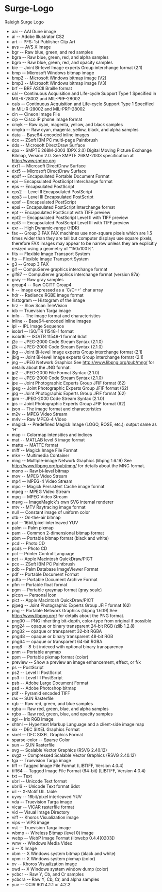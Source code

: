 # Surge-Logo
Raleigh Surge Logo

* aai -- AAI Dune image
* ai -- Adobe Illustrator CS2
* art -- PFS: 1st Publisher Clip Art
* avs -- AVS X image
* bgr -- Raw blue, green, and red samples
* bgra -- Raw blue, green, red, and alpha samples
* bgro -- Raw blue, green, red, and opacity samples
* bie -- Joint Bi-level Image experts Group interchange format (2.1)
* bmp -- Microsoft Windows bitmap image
* bmp2 -- Microsoft Windows bitmap image (V2)
* bmp3 -- Microsoft Windows bitmap image (V3)
* brf -- BRF ASCII Braille format
* cal -- Continuous Acquisition and Life-cycle Support Type 1 Specified in MIL-R-28002 and MIL-PRF-28002
* cals -- Continuous Acquisition and Life-cycle Support Type 1 Specified in MIL-R-28002 and MIL-PRF-28002
* cin -- Cineon Image File
* cip -- Cisco IP phone image format
* cmyk -- Raw cyan, magenta, yellow, and black samples
* cmyka -- Raw cyan, magenta, yellow, black, and alpha samples
* data -- Base64-encoded inline images
* dcx -- ZSoft IBM PC multi-page Paintbrush
* dds -- Microsoft DirectDraw Surface
* dpx -- SMPTE 268M-2003 (DPX 2.0) Digital Moving Picture Exchange Bitmap, Version 2.0.  See SMPTE 268M-2003 specification at http://www.smtpe.org 
* dxt1 -- Microsoft DirectDraw Surface
* dxt5 -- Microsoft DirectDraw Surface
* epdf -- Encapsulated Portable Document Format
* epi -- Encapsulated PostScript Interchange format
* eps -- Encapsulated PostScript
* eps2 -- Level II Encapsulated PostScript
* eps3 -- Level III Encapsulated PostScript
* epsf -- Encapsulated PostScript
* epsi -- Encapsulated PostScript Interchange format
* ept -- Encapsulated PostScript with TIFF preview
* ept2 -- Encapsulated PostScript Level II with TIFF preview
* ept3 -- Encapsulated PostScript Level III with TIFF preview
* exr -- High Dynamic-range (HDR)
* fax -- Group 3 FAX FAX machines use non-square pixels which are 1.5 times wider than they are tall but computer displays use square pixels, therefore FAX images may appear to be narrow unless they are explicitly resized using a geometry of "150x100%".  
* fits -- Flexible Image Transport System
* fts -- Flexible Image Transport System
* g3 -- Group 3 FAX
* gif -- CompuServe graphics interchange format
* gif87 -- CompuServe graphics interchange format (version 87a)
* gray -- Raw gray samples
* group4 -- Raw CCITT Group4
* h -- Image expressed as a 'C/C++' char array
* hdr -- Radiance RGBE image format
* histogram -- Histogram of the image
* hrz -- Slow Scan TeleVision
* icb -- Truevision Targa image
* info -- The image format and characteristics
* inline -- Base64-encoded inline images
* ipl -- IPL Image Sequence
* isobrl -- ISO/TR 11548-1 format
* isobrl6 -- ISO/TR 11548-1 format 6dot
* j2c -- JPEG-2000 Code Stream Syntax (2.1.0)
* j2k -- JPEG-2000 Code Stream Syntax (2.1.0)
* jbg -- Joint Bi-level Image experts Group interchange format (2.1)
* jbig -- Joint Bi-level Image experts Group interchange format (2.1)
* jng -- JPEG Network Graphics See http://www.libpng.org/pub/mng/ for details about the JNG format.
* jp2 -- JPEG-2000 File Format Syntax (2.1.0)
* jpc -- JPEG-2000 Code Stream Syntax (2.1.0)
* jpe -- Joint Photographic Experts Group JFIF format (62)
* jpeg -- Joint Photographic Experts Group JFIF format (62)
* jpg -- Joint Photographic Experts Group JFIF format (62)
* jpm -- JPEG-2000 Code Stream Syntax (2.1.0)
* jps -- Joint Photographic Experts Group JFIF format (62)
* json -- The image format and characteristics
* m2v -- MPEG Video Stream
* m4v -- Raw MPEG-4 Video
* magick -- Predefined Magick Image (LOGO, ROSE, etc.); output same as 'H'
* map -- Colormap intensities and indices
* mat -- MATLAB level 5 image format
* matte -- MATTE format
* miff -- Magick Image File Format
* mkv -- Multimedia Container
* mng -- Multiple-image Network Graphics (libpng 1.6.19) See http://www.libpng.org/pub/mng/ for details about the MNG format.
* mono -- Raw bi-level bitmap
* mov -- MPEG Video Stream
* mp4 -- MPEG-4 Video Stream
* mpc -- Magick Persistent Cache image format
* mpeg -- MPEG Video Stream
* mpg -- MPEG Video Stream
* msvg -- ImageMagick's own SVG internal renderer
* mtv -- MTV Raytracing image format
* null -- Constant image of uniform color
* otb -- On-the-air bitmap
* pal -- 16bit/pixel interleaved YUV
* palm -- Palm pixmap
* pam -- Common 2-dimensional bitmap format
* pbm -- Portable bitmap format (black and white)
* pcd -- Photo CD
* pcds -- Photo CD
* pcl -- Printer Control Language
* pct -- Apple Macintosh QuickDraw/PICT
* pcx -- ZSoft IBM PC Paintbrush
* pdb -- Palm Database ImageViewer Format
* pdf -- Portable Document Format
* pdfa -- Portable Document Archive Format
* pfm -- Portable float format
* pgm -- Portable graymap format (gray scale)
* picon -- Personal Icon
* pict -- Apple Macintosh QuickDraw/PICT
* pjpeg -- Joint Photographic Experts Group JFIF format (62)
* png -- Portable Network Graphics (libpng 1.6.19) See http://www.libpng.org/ for details about the PNG format.
* png00 -- PNG inheriting bit-depth, color-type from original if possible
* png24 -- opaque or binary transparent 24-bit RGB (zlib 1.2.8)
* png32 -- opaque or transparent 32-bit RGBA
* png48 -- opaque or binary transparent 48-bit RGB
* png64 -- opaque or transparent 64-bit RGBA
* png8 -- 8-bit indexed with optional binary transparency
* pnm -- Portable anymap
* ppm -- Portable pixmap format (color)
* preview -- Show a preview an image enhancement, effect, or f/x
* ps -- PostScript
* ps2 -- Level II PostScript
* ps3 -- Level III PostScript
* psb -- Adobe Large Document Format
* psd -- Adobe Photoshop bitmap
* ptif -- Pyramid encoded TIFF
* ras -- SUN Rasterfile
* rgb -- Raw red, green, and blue samples
* rgba -- Raw red, green, blue, and alpha samples
* rgbo -- Raw red, green, blue, and opacity samples
* sgi -- Irix RGB image
* shtml -- Hypertext Markup Language and a client-side image map
* six -- DEC SIXEL Graphics Format
* sixel -- DEC SIXEL Graphics Format
* sparse-color -- Sparse Color
* sun -- SUN Rasterfile
* svg -- Scalable Vector Graphics (RSVG 2.40.12)
* svgz -- Compressed Scalable Vector Graphics (RSVG 2.40.12)
* tga -- Truevision Targa image
* tiff -- Tagged Image File Format (LIBTIFF, Version 4.0.4)
* tiff64 -- Tagged Image File Format (64-bit) (LIBTIFF, Version 4.0.4)
* txt -- Text
* ubrl -- Unicode Text format
* ubrl6 -- Unicode Text format 6dot
* uil -- X-Motif UIL table
* uyvy -- 16bit/pixel interleaved YUV
* vda -- Truevision Targa image
* vicar -- VICAR rasterfile format
* vid -- Visual Image Directory
* viff -- Khoros Visualization image
* vips -- VIPS image
* vst -- Truevision Targa image
* wbmp -- Wireless Bitmap (level 0) image
* webp -- WebP Image Format (libwebp 0.4.4[0203])
* wmv -- Windows Media Video
* x -- X Image
* xbm -- X Windows system bitmap (black and white)
* xpm -- X Windows system pixmap (color)
* xv -- Khoros Visualization image
* xwd -- X Windows system window dump (color)
* ycbcr -- Raw Y, Cb, and Cr samples
* ycbcra -- Raw Y, Cb, Cr, and alpha samples
* yuv -- CCIR 601 4:1:1 or 4:2:2
